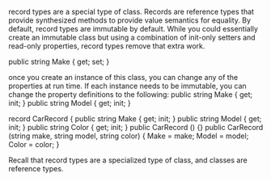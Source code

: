 record types are a special type of class. Records are reference types that provide synthesized methods to provide value semantics for equality. By default, record types are immutable by default. While you could essentially create an immutable class but using a combination of init-only setters and read-only properties, record types remove that extra work.

public string Make { get; set; }

once you create an instance of this class, you can change any of the properties
at run time. If each instance needs to be immutable, you can change the property definitions to the following:
public string Make { get; init; }
public string Model { get; init; }

record CarRecord
{
public string Make { get; init; }
public string Model { get; init; }
public string Color { get; init; }
public CarRecord () {}
public CarRecord (string make, string model, string color)
{
Make = make;
Model = model;
Color = color;
}


Recall that record types are a specialized type of class, and classes are
reference types.

